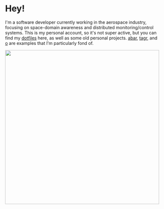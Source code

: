 # Hey!

I'm a software developer currently working in the aerospace industry, focusing on space-domain awareness and distributed monitoring/control systems. This is my personal account, so it's not super active, but you can find my [dotfiles](https://github.com/nebulaeandstars/dotfiles) here, as well as some old personal projects. [abar](https://github.com/nebulaeandstars/abar), [tagr](https://github.com/nebulaeandstars/tagr), and [o](https://github.com/nebulaeandstars/o) are examples that I'm particularly fond of.

<!--
<img width=500 src="https://github-readme-stats.vercel.app/api?username=nebulaeandstars&show_icons=true&hide_border=true&&count_private=true&include_all_commits=true&theme=nightowl" />
-->

<img width=500 src="https://github-readme-stats.vercel.app/api/top-langs/?username=nebulaeandstars&show_icons=true&hide_border=true&&count_private=true&include_all_commits=true&theme=nightowl&layout=compact&exclude_repo=dwm,st,xmenu,vim-chapel,comp2300-puzzle,dotfiles-old,dotfiles-extra&langs_count=6&card_width=450" />
